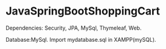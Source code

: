 # JavaSpringBootShoppingCart
Dependencies: Security, JPA, MySql, Thymeleaf, Web.

Database:MySql. Import mydatabase.sql in XAMPP(mySQL).
